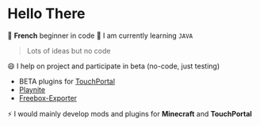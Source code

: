 # Hello There
🔭 **French** beginner in code
🌱 I am currently learning `JAVA`

> Lots of ideas but no code

😄 I help on project and participate in beta (no-code, just testing)
 - BETA plugins for [TouchPortal](https://www.touch-portal.com/)
 - [Playnite](https://github.com/JosefNemec/Playnite)
 - [Freebox-Exporter](https://github.com/saphoooo/freebox_exporter)

⚡ I would mainly develop mods and plugins for **Minecraft** and **TouchPortal**
